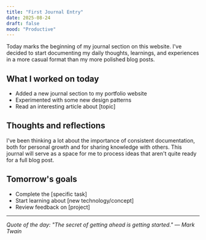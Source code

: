 ```yaml
---
title: "First Journal Entry"
date: 2025-08-24
draft: false
mood: "Productive"
---
```


Today marks the beginning of my journal section on this website. I've decided to start documenting my daily thoughts, learnings, and experiences in a more casual format than my more polished blog posts.

## What I worked on today

- Added a new journal section to my portfolio website
- Experimented with some new design patterns
- Read an interesting article about [topic]

## Thoughts and reflections

I've been thinking a lot about the importance of consistent documentation, both for personal growth and for sharing knowledge with others. This journal will serve as a space for me to process ideas that aren't quite ready for a full blog post.

## Tomorrow's goals

- Complete the [specific task]
- Start learning about [new technology/concept]
- Review feedback on [project]

---

*Quote of the day: "The secret of getting ahead is getting started." — Mark Twain*
